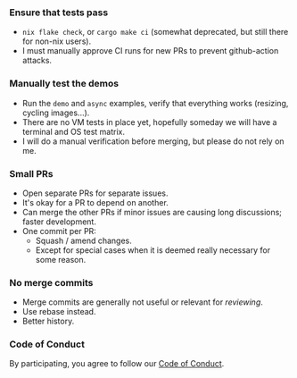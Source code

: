 ### Ensure that tests pass

* `nix flake check`, or `cargo make ci` (somewhat deprecated, but still there for non-nix users).
* I must manually approve CI runs for new PRs to prevent github-action attacks.

### Manually test the demos

* Run the `demo` and `async` examples, verify that everything works (resizing, cycling images...).
* There are no VM tests in place yet, hopefully someday we will have a terminal and OS test matrix.
* I will do a manual verification before merging, but please do not rely on me.

### Small PRs

* Open separate PRs for separate issues.
* It's okay for a PR to depend on another.
* Can merge the other PRs if minor issues are causing long discussions; faster development.
* One commit per PR:
    * Squash / amend changes.
    * Except for special cases when it is deemed really necessary for some reason.

### No merge commits

* Merge commits are generally not useful or relevant for *reviewing*.
* Use rebase instead.
* Better history.

### Code of Conduct

By participating, you agree to follow our [Code of Conduct](CODE_OF_CONDUCT.md).
